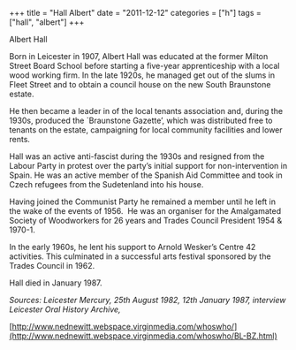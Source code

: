 +++
title = "Hall Albert"
date = "2011-12-12"
categories = ["h"]
tags = ["hall", "albert"]
+++

Albert Hall

Born in Leicester in 1907, Albert Hall was educated at the former Milton Street Board School before starting a five-year apprenticeship with a local wood working firm. In the late 1920s, he managed get out of the slums in Fleet Street and to obtain a council house on the new South Braunstone estate.

He then became a leader in of the local tenants association and, during the 1930s, produced the \`Braunstone Gazette’, which was distributed free to tenants on the estate, campaigning for local community facilities and lower rents.

Hall was an active anti-fascist during the 1930s and resigned from the Labour Party in protest over the party’s initial support for non-intervention in Spain. He was an active member of the Spanish Aid Committee and took in Czech refugees from the Sudetenland into his house.

Having joined the Communist Party he remained a member until he left in the wake of the events of 1956.  He was an organiser for the Amalgamated Society of Woodworkers for 26 years and Trades Council President 1954 & 1970-1.

In the early 1960s, he lent his support to Arnold Wesker’s Centre 42 activities. This culminated in a successful arts festival sponsored by the Trades Council in 1962.

Hall died in January 1987.

_Sources: Leicester Mercury, 25th August 1982, 12th January 1987, interview_ _Leicester Oral History Archive,_

[http://www.nednewitt.webspace.virginmedia.com/whoswho/](http://www.nednewitt.webspace.virginmedia.com/whoswho/BL-BZ.html)
